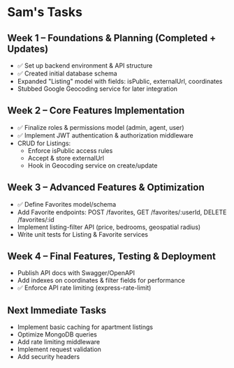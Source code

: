 # Sam's Tasks

## Week 1 – Foundations & Planning (Completed + Updates)
- ✅ Set up backend environment & API structure
- ✅ Created initial database schema
- Expanded "Listing" model with fields: isPublic, externalUrl, coordinates
- Stubbed Google Geocoding service for later integration

## Week 2 – Core Features Implementation
- ✅ Finalize roles & permissions model (admin, agent, user)
- ✅ Implement JWT authentication & authorization middleware
- CRUD for Listings:
  - Enforce isPublic access rules
  - Accept & store externalUrl
  - Hook in Geocoding service on create/update

## Week 3 – Advanced Features & Optimization
- ✅ Define Favorites model/schema
- Add Favorite endpoints: POST /favorites, GET /favorites/:userId, DELETE /favorites/:id
- Implement listing-filter API (price, bedrooms, geospatial radius)
- Write unit tests for Listing & Favorite services

## Week 4 – Final Features, Testing & Deployment
- Publish API docs with Swagger/OpenAPI
- Add indexes on coordinates & filter fields for performance
- ✅ Enforce API rate limiting (express-rate-limit)

## Next Immediate Tasks
- Implement basic caching for apartment listings
- Optimize MongoDB queries
- Add rate limiting middleware
- Implement request validation
- Add security headers 